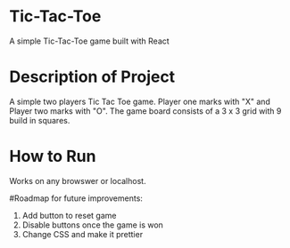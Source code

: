# Tic-Tac-Toe

A simple Tic-Tac-Toe game built with React

# Description of Project

A simple two players Tic Tac Toe game. Player one marks with "X" and Player two marks with "O". 
The game board consists of a 3 x 3 grid with 9 build in squares. 

# How to Run

Works on any browswer or localhost.

#Roadmap for future improvements:

1) Add button to reset game
2) Disable buttons once the game is won
3) Change CSS and make it prettier
